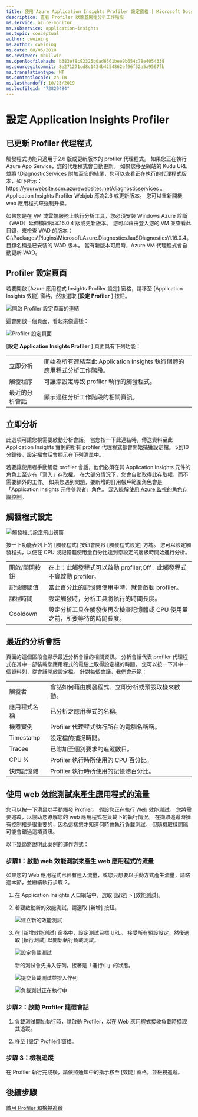 ```yaml
---
title: 使用 Azure Application Insights Profiler 設定窗格 | Microsoft Docs
description: 查看 Profiler 狀態並開始分析工作階段
ms.service: azure-monitor
ms.subservice: application-insights
ms.topic: conceptual
author: cweining
ms.author: cweining
ms.date: 08/06/2018
ms.reviewer: mbullwin
ms.openlocfilehash: b383ef8c92325b0ad6561bee9b654c78e4054338
ms.sourcegitcommit: 8e271271cd8c1434b4254862ef96f52a5a9567fb
ms.translationtype: MT
ms.contentlocale: zh-TW
ms.lasthandoff: 10/23/2019
ms.locfileid: "72820484"
---
```

# <a name="configure-application-insights-profiler"></a>設定 Application Insights Profiler

## <a name="updated-profiler-agent"></a>已更新 Profiler 代理程式
觸發程式功能只適用于2.6 版或更新版本的 profiler 代理程式。 如果您正在執行 Azure App Service，您的代理程式會自動更新。 如果您移至網站的 Kudu URL 並將 \DiagnosticServices 附加至它的結尾，您可以查看正在執行的代理程式版本，如下所示： https://yourwebsite.scm.azurewebsites.net/diagnosticservices 。 Application Insights Profiler Webjob 應為2.6 或更新版本。 您可以重新開機 web 應用程式來強制升級。 

如果您是在 VM 或雲端服務上執行分析工具，您必須安裝 Windows Azure 診斷（WAD）延伸模組版本16.0.4 版或更新版本。 您可以藉由登入您的 VM 並查看此目錄，來檢查 WAD 的版本： C:\Packages\Plugins\Microsoft.Azure.Diagnostics.IaaSDiagnostics\1.16.0.4。 目錄名稱是已安裝的 WAD 版本。 當有新版本可用時，Azure VM 代理程式會自動更新 WAD。

## <a name="profiler-settings-page"></a>Profiler 設定頁面

若要開啟 [Azure 應用程式 Insights Profiler 設定] 窗格，請移至 [Application Insights 效能] 窗格，然後選取 [**設定 Profiler** ] 按鈕。

![開啟 Profiler 設定頁面的連結][configure-profiler-entry]

這會開啟一個頁面，看起來像這樣：

![Profiler 設定頁面][configure-profiler-page]

[**設定 Application Insights Profiler** ] 頁面具有下列功能：

| | |
|-|-|
立即分析 | 開始為所有連結至此 Application Insights 執行個體的應用程式分析工作階段。
觸發程序 | 可讓您設定導致 profiler 執行的觸發程式。 
最近的分析會話 | 顯示過往分析工作階段的相關資訊。

## <a name="profile-now"></a>立即分析
此選項可讓您視需要啟動分析會話。 當您按一下此連結時，傳送資料至此 Application Insights 實例的所有 profiler 代理程式都會開始捕獲設定檔。 5到10分鐘後，設定檔會話會顯示在下列清單中。

若要讓使用者手動觸發 profiler 會話，他們必須在其 Application Insights 元件的角色上至少有「寫入」存取權。 在大部分情況下，您會自動取得此存取權，而不需要額外的工作。 如果您遇到問題，要新增的訂用帳戶範圍角色會是「Application Insights 元件參與者」角色。 [深入瞭解使用 Azure 監視的角色存取控制](https://docs.microsoft.com/azure/azure-monitor/app/resources-roles-access-control)。

## <a name="trigger-settings"></a>觸發程式設定
![觸發程式設定飛出視窗][trigger-settings-flyout]

按一下功能表列上的 [觸發程式] 按鈕會開啟 [觸發程式設定] 方塊。 您可以設定觸發程式，以便在 CPU 或記憶體使用量百分比達到您設定的層級時開始進行分析。

| | |
|-|-|
開啟/關閉按鈕 | 在上：此觸發程式可以啟動 profiler;Off：此觸發程式不會啟動 profiler。
記憶體閾值 | 當此百分比的記憶體使用中時，就會啟動 profiler。
課程時間 | 設定觸發時，分析工具將執行的時間長度。
Cooldown | 設定分析工具在觸發後再次檢查記憶體或 CPU 使用量之前，所要等待的時間長度。

## <a name="recent-profiling-sessions"></a>最近的分析會話
頁面的這個區段會顯示最近分析會話的相關資訊。 分析會話代表 profiler 代理程式在其中一部裝載您應用程式的電腦上取得設定檔的時間。 您可以按一下其中一個資料列，從會話開啟設定檔。 針對每個會話，我們會示範：

| | |
|-|-|
觸發者 | 會話如何藉由觸發程式、立即分析或預設取樣來啟動。 
應用程式名稱 | 已分析之應用程式的名稱。
機器實例 | Profiler 代理程式執行所在的電腦名稱稱。
Timestamp | 設定檔的捕捉時間。
Tracee | 已附加至個別要求的追蹤數目。
CPU % | Profiler 執行時所使用的 CPU 百分比。
快閃記憶體 | Profiler 執行時所使用的記憶體百分比。

## <a id="profileondemand"></a>使用 web 效能測試來產生應用程式的流量

您可以按一下滑鼠以手動觸發 Profiler。 假設您正在執行 Web 效能測試。 您將需要追蹤，以協助您瞭解您的 web 應用程式在負載下的執行情況。 在擷取追蹤時擁有控制權是很重要的，因為這樣您才知道何時會執行負載測試。 但隨機取樣間隔可能會錯過這項資訊。

以下幾節將說明此案例的運作方式：

### <a name="step-1-generate-traffic-to-your-web-app-by-starting-a-web-performance-test"></a>步驟1：啟動 web 效能測試來產生 web 應用程式的流量

如果您的 Web 應用程式已經有連入流量，或您只想要以手動方式產生流量，請略過本節，並繼續執行步驟 2。

1. 在 Application Insights 入口網站中，選取 [設定] > [效能測試]。 

1. 若要啟動新的效能測試，請選取 [新增] 按鈕。

   ![建立新的效能測試][create-performance-test]

1. 在 [新增效能測試] 窗格中，設定測試目標 URL。 接受所有預設設定，然後選取 [執行測試] 以開始執行負載測試。

    ![設定負載測試][configure-performance-test]

    新的測試會先排入佇列，接著是「進行中」的狀態。

    ![提交負載測試並排入佇列][load-test-queued]

    ![負載測試正在執行中][load-test-in-progress]

### <a name="step-2-start-a-profiler-on-demand-session"></a>步驟2：啟動 Profiler 隨選會話

1. 負載測試開始執行時，請啟動 Profiler，以在 Web 應用程式接收負載時擷取其追蹤。

1. 移至 [設定 Profiler] 窗格。


### <a name="step-3-view-traces"></a>步驟 3：檢視追蹤

在 Profiler 執行完成後，請依照通知中的指示移至 [效能] 窗格，並檢視追蹤。

## <a name="next-steps"></a>後續步驟
[啟用 Profiler 和檢視追蹤](profiler-overview.md?toc=/azure/azure-monitor/toc.json)

[profiler-on-demand]: ./media/profiler-settings/Profiler-on-demand.png
[configure-profiler-entry]: ./media/profiler-settings/configure-profiler-entry.png
[configure-profiler-page]: ./media/profiler-settings/configureBlade.png
[trigger-settings-flyout]: ./media/profiler-settings/CPUTrigger.png
[create-performance-test]: ./media/profiler-settings/new-performance-test.png
[configure-performance-test]: ./media/profiler-settings/configure-performance-test.png
[load-test-queued]: ./media/profiler-settings/load-test-queued.png
[load-test-in-progress]: ./media/profiler-settings/load-test-inprogress.png
[enable-app-insights]: ./media/profiler-settings/enable-app-insights-blade-01.png
[update-site-extension]: ./media/profiler-settings/update-site-extension-01.png
[change-and-save-appinsights]: ./media/profiler-settings/change-and-save-appinsights-01.png
[app-settings-for-profiler]: ./media/profiler-settings/appsettings-for-profiler-01.png
[check-for-extension-update]: ./media/profiler-settings/check-extension-update-01.png
[profiler-timeout]: ./media/profiler-settings/profiler-timeout.png
